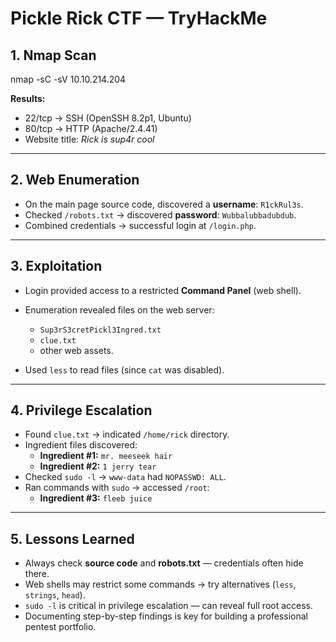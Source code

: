 # Pickle Rick CTF — TryHackMe

## 1. Nmap Scan

nmap -sC -sV 10.10.214.204

**Results:**
- 22/tcp → SSH (OpenSSH 8.2p1, Ubuntu)
- 80/tcp → HTTP (Apache/2.4.41)
- Website title: *Rick is sup4r cool*

---

## 2. Web Enumeration
- On the main page source code, discovered a **username**: `R1ckRul3s`.
- Checked `/robots.txt` → discovered **password**: `Wubbalubbadubdub`.
- Combined credentials → successful login at `/login.php`.

---

## 3. Exploitation
- Login provided access to a restricted **Command Panel** (web shell).
- Enumeration revealed files on the web server:
  - `Sup3rS3cretPickl3Ingred.txt`
  - `clue.txt`
  - other web assets.

- Used `less` to read files (since `cat` was disabled).

---

## 4. Privilege Escalation
- Found `clue.txt` → indicated `/home/rick` directory.
- Ingredient files discovered:
  - **Ingredient #1:** `mr. meeseek hair`
  - **Ingredient #2:** `1 jerry tear`
- Checked `sudo -l` → `www-data` had `NOPASSWD: ALL`.
- Ran commands with `sudo` → accessed `/root`:
  - **Ingredient #3:** `fleeb juice`

---

## 5. Lessons Learned
- Always check **source code** and **robots.txt** — credentials often hide there.
- Web shells may restrict some commands → try alternatives (`less`, `strings`, `head`).
- `sudo -l` is critical in privilege escalation — can reveal full root access.
- Documenting step-by-step findings is key for building a professional pentest portfolio.
